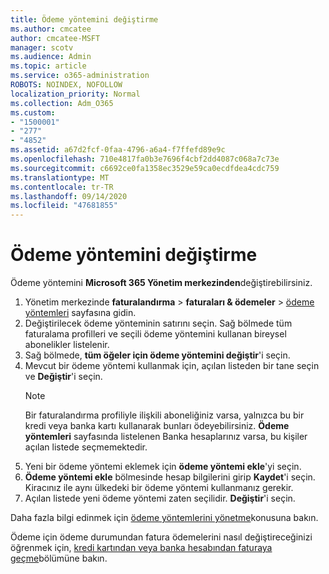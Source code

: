 ```yaml
---
title: Ödeme yöntemini değiştirme
ms.author: cmcatee
author: cmcatee-MSFT
manager: scotv
ms.audience: Admin
ms.topic: article
ms.service: o365-administration
ROBOTS: NOINDEX, NOFOLLOW
localization_priority: Normal
ms.collection: Adm_O365
ms.custom:
- "1500001"
- "277"
- "4852"
ms.assetid: a67d2fcf-0faa-4796-a6a4-f7ffefd89e9c
ms.openlocfilehash: 710e4817fa0b3e7696f4cbf2dd4087c068a7c73e
ms.sourcegitcommit: c6692ce0fa1358ec3529e59ca0ecdfdea4cdc759
ms.translationtype: MT
ms.contentlocale: tr-TR
ms.lasthandoff: 09/14/2020
ms.locfileid: "47681855"
---
```

# <a name="change-payment-method"></a>Ödeme yöntemini değiştirme

Ödeme yöntemini **Microsoft 365 Yönetim merkezinden**değiştirebilirsiniz.
  
1. Yönetim merkezinde **faturalandırma**  >  **faturaları & ödemeler**  >  [ödeme yöntemleri](https://go.microsoft.com/fwlink/p/?linkid=2018806) sayfasına gidin.
2. Değiştirilecek ödeme yönteminin satırını seçin. Sağ bölmede tüm faturalama profilleri ve seçili ödeme yöntemini kullanan bireysel abonelikler listelenir.
3. Sağ bölmede, **tüm öğeler için ödeme yöntemini değiştir**'i seçin.
4. Mevcut bir ödeme yöntemi kullanmak için, açılan listeden bir tane seçin ve **Değiştir**'i seçin.
    > [!NOTE]
    > Bir faturalandırma profiliyle ilişkili aboneliğiniz varsa, yalnızca bu bir kredi veya banka kartı kullanarak bunları ödeyebilirsiniz. **Ödeme yöntemleri** sayfasında listelenen Banka hesaplarınız varsa, bu kişiler açılan listede seçmemektedir.
5. Yeni bir ödeme yöntemi eklemek için **ödeme yöntemi ekle**'yi seçin.
6. **Ödeme yöntemi ekle** bölmesinde hesap bilgilerini girip **Kaydet**'i seçin. Kiracınız ile aynı ülkedeki bir ödeme yöntemi kullanmanız gerekir.
7. Açılan listede yeni ödeme yöntemi zaten seçilidir. **Değiştir**'i seçin.

Daha fazla bilgi edinmek için [ödeme yöntemlerini yönetme](https://docs.microsoft.com/microsoft-365/commerce/billing-and-payments/manage-payment-methods)konusuna bakın.

Ödeme için ödeme durumundan fatura ödemelerini nasıl değiştireceğinizi öğrenmek için, [kredi kartından veya banka hesabından faturaya geçme](https://docs.microsoft.com/microsoft-365/commerce/billing-and-payments/change-payment-method#change-from-credit-card-or-bank-account-to-invoice)bölümüne bakın.